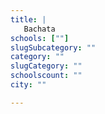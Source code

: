 ```yaml
---
title: |
   Bachata
schools: [""]
slugSubcategory: ""
category: ""
slugCategory: ""
schoolscount: ""
city: ""

---
```


